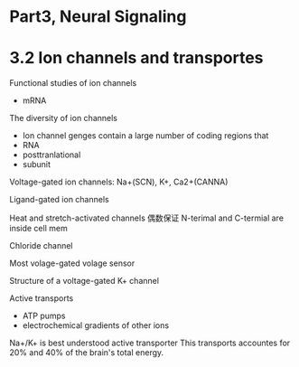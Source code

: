 # Part3, Neural Signaling
# 3.2 Ion channels and transportes


Functional studies of ion channels
- mRNA

The diversity of ion channels
- Ion channel genges contain a large number of coding regions that
- RNA 
- posttranlational
- subunit 

Voltage-gated ion channels: Na+(SCN), K+, Ca2+(CANNA)

Ligand-gated ion channels

Heat and stretch-activated channels
偶数保证 N-terimal and C-termial are inside cell mem

Chloride channel

Most volage-gated volage sensor

Structure of a voltage-gated K+ channel

Active transports
- ATP pumps
- electrochemical gradients of other ions

Na+/K+ is best understood active transporter
This transports accountes for 20% and 40% of the brain's total energy.

